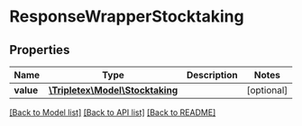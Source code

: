 # ResponseWrapperStocktaking

## Properties
Name | Type | Description | Notes
------------ | ------------- | ------------- | -------------
**value** | [**\Tripletex\Model\Stocktaking**](Stocktaking.md) |  | [optional] 

[[Back to Model list]](../../README.md#documentation-for-models) [[Back to API list]](../../README.md#documentation-for-api-endpoints) [[Back to README]](../../README.md)


